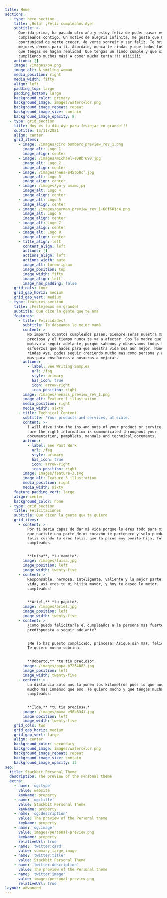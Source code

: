 ```yaml
---
title: Home
sections:
  - type: hero_section
    title: ¡Hola! ¡Felíz cumpleaños Aye!
    subtitle: >-
      Querida prima, ha pasado otro año y estoy feliz de poder pasar este
      cumpleaños contigo. Un motivo de alegria infinita, me gusta que me des la
      oportunidad de verte crecer, de verte sonreir y ser feliz. Te brindo mis
      mejores deceos para ti. Acordate, nunca te rindas y que todos los sueños
      que tengas se hagan realidad ¡Que tengas un lindo cumple y que sigas
      cumpliendo muchos más! A comer mucha torta!!!! Wiiiiiii
    actions: []
    image: /images/o4.png
    image_alt: A smiling woman
    media_position: right
    media_width: fifty
    align: left
    padding_top: large
    padding_bottom: large
    background_color: primary
    background_image: images/watercolor.png
    background_image_repeat: repeat
    background_image_size: contain
    background_image_opacity: 8
  - type: grid_section
    title: Hoy es tu día Aye para festejar en grande!!!
    subtitle: 13/11/2021
    align: center
    grid_items:
      - image: /images/ciro bombero_preview_rev_1.png
        image_alt: Logo 1
        image_align: center
      - image: /images/michael-e08b7699.jpg
        image_alt: Logo 2
        image_align: center
      - image: /images/nena-845b58cf.jpg
        image_alt: Logo 3
        image_align: center
      - image: /images/yo y amam.jpg
        image_alt: Logo 4
        image_align: center
      - image_alt: Logo 5
        image_align: center
      - image: /images/german_preview_rev_1-60f681c4.png
        image_alt: Logo 6
        image_align: center
      - image_alt: Logo 7
        image_align: center
      - image_alt: Logo 8
        image_align: center
      - title_align: left
        content_align: left
        actions: []
        actions_align: left
        actions_width: auto
        image_alt: lorem-ipsum
        image_position: top
        image_width: fifty
        image_align: left
        image_has_padding: false
    grid_cols: four
    grid_gap_horiz: medium
    grid_gap_vert: medium
  - type: features_section
    title: ¡Festejemos en grande!
    subtitle: Que dice la gente que te ama
    features:
      - title: Felicidades!
        subtitle: Te deseamos lo mejor mamá
        content: >
          No importa cuantos cumpleaños pasen. Siempre seras nuestra mamita
          preciosa y el tiempo nunca te va a afectar. Sos la madre que nos
          motiva a seguir adelante, porque sabemos y observamos todos tus
          esfuerzos que haces para que nuestra vida sea aun mejor. Nunca te
          rindas Aye, podes seguir creciendo mucho mas como persona y aprender
          mas para enseñarnos a nosotras a mejorar.
        actions:
          - label: See Writing Samples
            url: /faq
            style: primary
            has_icon: true
            icon: arrow-right
            icon_position: right
        image: /images/nenass_preview_rev_1.png
        image_alt: Feature 1 illustration
        media_position: right
        media_width: sixty
      - title: Technical Content
        subtitle: 'Your products and services, at scale.'
        content: >-
          I will dive into the ins and outs of your product or service and make
          sure the right information is communicated throughout your
          documentation, pamphlets, manuals and technical documents.
        actions:
          - label: See Past Work
            url: /faq
            style: primary
            has_icon: true
            icon: arrow-right
            icon_position: right
        image: images/feature-3.svg
        image_alt: Feature 3 illustration
        media_position: right
        media_width: sixty
    feature_padding_vert: large
    align: center
    background_color: none
  - type: grid_section
    title: Felicitaciones
    subtitle: Que dicen la gente que te quiere
    grid_items:
      - content: >
          Por ti seria capaz de dar mi vida porque lo eres todo para mi, desde
          que naciste una parte de mi corazón te pertenece y solo puedo ser
          feliz cuando tu eres feliz, que la pases muy bonito hija, feliz
          cumpleaños.


          **Luisa**, *tu mamita*.
        image: /images/luisa.jpg
        image_position: left
        image_width: twenty-five
      - content: >
          Responsable, hermosa, inteligente, valiente y la mejor parte de mi
          vida, asi eres tu mi hijita mayor, y hoy te deseo lo mejor. ¡Feliz
          cumpleaños!


          **Ariel,** *tu papito*.
        image: /images/ariel.jpg
        image_position: left
        image_width: twenty-five
      - content: >
          ¿Como puedo felicitarle el cumpleaños a la persona mas fuerte y
          predispuesta a seguir adelante?


          ¡Me lo haz puesto complicado, princesa! Asique sin mas, felicidades.
          Te quiero mucho sobrina.


          **Roberto,** *tu tio precioso*.
        image: /images/papa-b7234b82.jpg
        image_position: left
        image_width: twenty-five
      - content: >
          La distancia solo nos la ponen los kilometros pues lo que nos une es
          mucho mas inmenso que eso. Te quiero mucho y que tengas muchas mas
          cumpleaños.


          **Ilda,** *tu tia preciosa.*
        image: /images/mama-e96b8343.jpg
        image_position: left
        image_width: twenty-five
    grid_cols: two
    grid_gap_horiz: medium
    grid_gap_vert: large
    align: center
    background_color: secondary
    background_image: images/watercolor.png
    background_image_repeat: repeat
    background_image_size: contain
    background_image_opacity: 12
seo:
  title: Stackbit Personal Theme
  description: The preview of the Personal theme
  extra:
    - name: 'og:type'
      value: website
      keyName: property
    - name: 'og:title'
      value: Stackbit Personal Theme
      keyName: property
    - name: 'og:description'
      value: The preview of the Personal theme
      keyName: property
    - name: 'og:image'
      value: images/personal-preview.png
      keyName: property
      relativeUrl: true
    - name: 'twitter:card'
      value: summary_large_image
    - name: 'twitter:title'
      value: Stackbit Personal Theme
    - name: 'twitter:description'
      value: The preview of the Personal theme
    - name: 'twitter:image'
      value: images/personal-preview.png
      relativeUrl: true
layout: advanced
---
```

